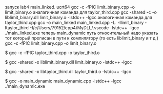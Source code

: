 запуск lab4 main_linked. ucrt64 gcc -c -fPIC limit_binary.cpp -o limit_binary.o аналагичная команда для taylor_third.cpp 
gcc -shared -c -o liblimit_binary.dll limit_binary.o -lstdc++ -lgcc аналогичная команда для taylor_third.cpp
gcc -o main_linked main_linked.cpp -L. -llimit_binary -ltaylor_third -I/c/Users/79152/cpp4/MyDLL/.vscode -lstdc++ -lgcc 
./main_linked.exe
теперь main_dynamic 
путь относительный надо указать тот который прописан в пути к компилятору (то есть liblimit_binary и т д ) 
gcc -c -fPIC limit_binary.cpp -o limit_binary.o

$ gcc -c -fPIC taylor_third.cpp -o taylor_third.o

$ gcc -shared -o liblimit_binary.dll limit_binary.o -lstdc++ -lgcc

$ gcc -shared -o libtaylor_third.dll taylor_third.o -lstdc++ -lgcc

$ gcc -o main_dynamic main_dynamic.cpp -lstdc++ -lgcc
./main_dynamic.exe

